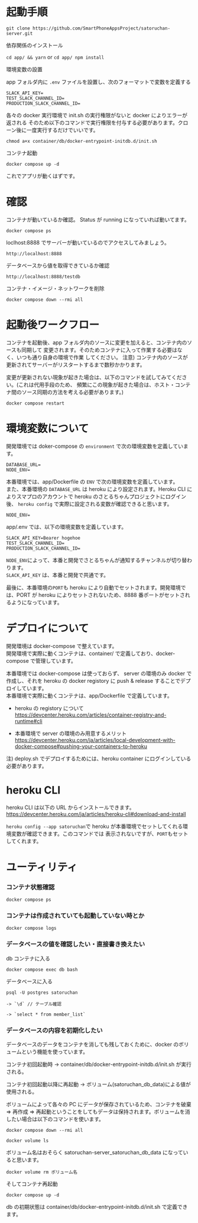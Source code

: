 # 起動手順

`git clone https://github.com/SmartPhoneAppsProject/satoruchan-server.git`

依存関係のインストール

`cd app/ && yarn` or `cd app/ npm install`

環境変数の設置

app フォルダ内に `.env` ファイルを設置し、次のフォーマットで変数を定義する

```
SLACK_API_KEY=
TEST_SLACK_CHANNEL_ID=
PRODUCTION_SLACK_CHANNEL_ID=
```

各々の docker 実行環境で init.sh の実行権限がないと docker によりエラーが返される
そのため以下のコマンドで実行権限を付与する必要があります。クローン後に一度実行するだけでいいです。

`chmod a+x container/db/docker-entrypoint-initdb.d/init.sh`

コンテナ起動

`docker compose up -d`

これでアプリが動くはずです。

# 確認

コンテナが動いているか確認。
Status が running になっていれば動いてます。

`docker compose ps`

loclhost:8888 でサーバーが動いているのでアクセスしてみましょう。

`http://localhost:8888`

データベースから値を取得できているか確認

`http://localhost:8888/testdb`

コンテナ・イメージ・ネットワークを削除

`docker compose down --rmi all`

# 起動後ワークフロー

コンテナを起動後、app フォルダ内のソースに変更を加えると、コンテナ内のソースも同期して
変更されます。そのためコンテナに入って作業する必要はなく、いつも通り自身の環境で作業
してください。
注意) コンテナ内のソースが更新されてサーバーがリスタートするまで数秒かかります。

変更が更新されない現象が起きた場合は、以下のコマンドを試してみてください。(これは代用手段のため、
頻繁にこの現象が起きた場合は、ホスト・コンテナ間のソース同期の方法を考える必要があります。)

`docker compose restart`

# 環境変数について

開発環境では doker-compose の `environment` で次の環境変数を定義しています。

```
DATABASE_URL=
NODE_ENV=
```

本番環境では、app/Dockerfile の `ENV` で次の環境変数を定義しています。<br>
また、本番環境の `DATABASE_URL` は heroku により設定されます。Heroku CLI によりスマプロのアカウントで heroku のさとるちゃんプロジェクトにログイン後、 `heroku config` で実際に設定される変数が確認できると思います。

```
NODE_ENV=
```

app/.env では、以下の環境変数を定義しています。

```
SLACK_API_KEY=Bearer hogehoe
TEST_SLACK_CHANNEL_ID=
PRODUCTION_SLACK_CHANNEL_ID=
```

`NODE_ENV`によって、本番と開発でさとるちゃんが通知するチャンネルが切り替わります。<br>
`SLACK_API_KEY` は、本番と開発で共通です。

最後に、本番環境の`PORT`も heroku により自動でセットされます。開発環境では、PORT が heroku によりセットされないため、8888 番ポートがセットされるようになっています。

# デプロイについて

開発環境は docker-compose で整えています。<br>
開発環境で実際に動くコンテナは、container/ で定義しており、docker-compose で管理しています。

本番環境では docker-compose は使っておらず、 server の環境のみ docker で作成し、それを heroku の docker registory に push & release することでデプロイしています。<br>
本番環境で実際に動くコンテナは、app/Dockerfile で定義しています。<br>

- heroku の registory について
  https://devcenter.heroku.com/articles/container-registry-and-runtime#cli

- 本番環境で server の環境のみ用意するメリット
  https://devcenter.heroku.com/ja/articles/local-development-with-docker-compose#pushing-your-containers-to-heroku

注) deploy.sh でデプロイするためには、heroku container にログインしている必要があります。

# heroku CLI

heroku CLI は以下の URL からインストールできます。<br>
https://devcenter.heroku.com/ja/articles/heroku-cli#download-and-install

`heroku config --app satoruchan`で heroku が本番環境でセットしてくれる環境変数が確認できます。このコマンドでは
表示されないですが、`PORT`もセットしてくれます。

# ユーティリティ

### コンテナ状態確認

`docker compose ps`

### コンテナは作成されていても起動していない時とか

`docker compose logs`

### データベースの値を確認したい・直接書き換えたい

db コンテナに入る

`docker compose exec db bash`

データベースに入る

`psql -U postgres satoruchan`

    -> `\d` // テーブル確認

    -> `select * from member_list`

### データベースの内容を初期化したい

データベースのデータをコンテナを消しても残しておくために、docker のボリュームという機能を使っています。

コンテナ初回起動時 -> container/db/docker-entrypoint-initdb.d/init.sh が実行される。

コンテナ初回起動以降に再起動 -> ボリューム(satoruchan_db_data)による値が使用される。

ボリュームによって各々の PC にデータが保存されているため、コンテナを破棄 => 再作成 => 再起動ということをしてもデータは保持されます。ボリュームを消したい場合は以下のコマンドを使います。

`docker compose down --rmi all`

`docker volume ls`

ボリューム名はおそらく satoruchan-server_satoruchan_db_data になっていると思います。

`docker volume rm ボリューム名`

そしてコンテナ再起動

`docker compose up -d`

db の初期状態は container/db/docker-entrypoint-initdb.d/init.sh で定義できます。
